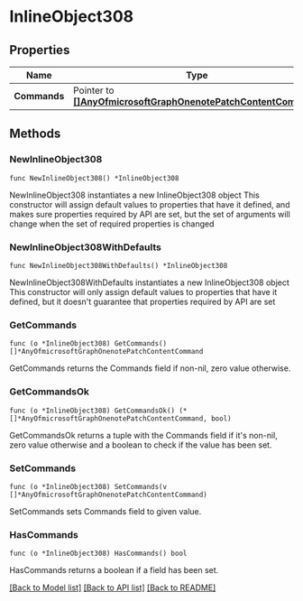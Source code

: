 # InlineObject308

## Properties

Name | Type | Description | Notes
------------ | ------------- | ------------- | -------------
**Commands** | Pointer to [**[]AnyOfmicrosoftGraphOnenotePatchContentCommand**](AnyOfmicrosoftGraphOnenotePatchContentCommand.md) |  | [optional] 

## Methods

### NewInlineObject308

`func NewInlineObject308() *InlineObject308`

NewInlineObject308 instantiates a new InlineObject308 object
This constructor will assign default values to properties that have it defined,
and makes sure properties required by API are set, but the set of arguments
will change when the set of required properties is changed

### NewInlineObject308WithDefaults

`func NewInlineObject308WithDefaults() *InlineObject308`

NewInlineObject308WithDefaults instantiates a new InlineObject308 object
This constructor will only assign default values to properties that have it defined,
but it doesn't guarantee that properties required by API are set

### GetCommands

`func (o *InlineObject308) GetCommands() []*AnyOfmicrosoftGraphOnenotePatchContentCommand`

GetCommands returns the Commands field if non-nil, zero value otherwise.

### GetCommandsOk

`func (o *InlineObject308) GetCommandsOk() (*[]*AnyOfmicrosoftGraphOnenotePatchContentCommand, bool)`

GetCommandsOk returns a tuple with the Commands field if it's non-nil, zero value otherwise
and a boolean to check if the value has been set.

### SetCommands

`func (o *InlineObject308) SetCommands(v []*AnyOfmicrosoftGraphOnenotePatchContentCommand)`

SetCommands sets Commands field to given value.

### HasCommands

`func (o *InlineObject308) HasCommands() bool`

HasCommands returns a boolean if a field has been set.


[[Back to Model list]](../README.md#documentation-for-models) [[Back to API list]](../README.md#documentation-for-api-endpoints) [[Back to README]](../README.md)


